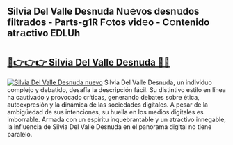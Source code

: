 ## Silvia Del Valle Desnuda N𝚞𝚎vos desn𝚞dos filtr𝚊dos - Parts-g1R F𝚘tos vid𝚎o - C𝚘ntenido atr𝚊ctivo EDLUh

# <h2><a href="http://mb9c1n8.tromn.icu/?c=Silvia+Del+Valle+Desnuda">🔗👉👉👉 Silvia Del Valle Desnuda 🔗🔗</a></h2>

[![Silvia Del Valle Desnuda nuevo](https://i.imgur.com/pEAQMta.gif)](http://mb9c1n8.tromn.icu/?c=Silvia+Del+Valle+Desnuda)
Silvia Del Valle Desnuda, un individuo complejo y debatido, desafía la descripción fácil. Su distintivo estilo en línea ha cautivado y provocado críticas, generando debates sobre ética, autoexpresión y la dinámica de las sociedades digitales. A pesar de la ambigüedad de sus intenciones, su huella en los medios digitales es imborrable. Armada con un espíritu inquebrantable y un atractivo innegable, la influencia de Silvia Del Valle Desnuda en el panorama digital no tiene paralelo.

